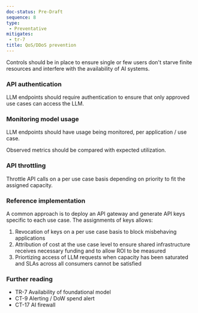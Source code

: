 ```yaml
---
doc-status: Pre-Draft
sequence: 8
type:
 - Preventative
mitigates:
 - tr-7
title: QoS/DDoS prevention
---
```


Controls should be in place to ensure single or few users don't starve finite resources and interfere with the availability of AI systems.

### API authentication

LLM endpoints should require authentication to ensure that only approved use cases can access the LLM. 

### Monitoring model usage

LLM endpoints should have usage being monitored, per application / use case.

Observed metrics should be compared with expected utilization.

### API throttling

Throttle API calls on a per use case basis depending on priority to fit the assigned capacity.

### Reference implementation

A common approach is to deploy an API gateway and generate API keys specific to each use case. The assignments of keys allows:
  1. Revocation of keys on a per use case basis to block misbehaving applications
  2. Attribution of cost at the use case level to ensure shared infrastructure receives necessary funding and to allow ROI to be measured
  3. Priortizing access of LLM requests when capacity has been saturated and SLAs across all consumers cannot be satisfied

### Further reading
- TR-7 Availability of foundational model
- CT-9 Alerting / DoW spend alert
- CT-17 AI firewall
